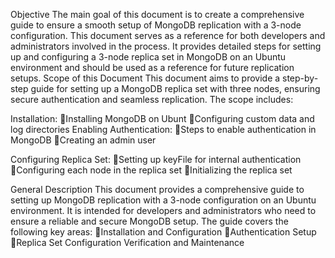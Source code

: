 Objective
The main goal of this document is to create a comprehensive guide to ensure a smooth setup of MongoDB replication with a 3-node configuration. This document serves as a reference for both developers and administrators involved in the process. It provides detailed steps for setting up and configuring a 3-node replica set in MongoDB on an Ubuntu environment and should be used as a reference for future replication setups.
Scope of this Document 
This document aims to provide a step-by-step guide for setting up a MongoDB replica set with three nodes, ensuring secure authentication and seamless replication. The scope includes:

 Installation:
Installing MongoDB on Ubunt
Configuring custom data and log directories
Enabling Authentication:
Steps to enable authentication in MongoDB
Creating an admin user

Configuring Replica Set:
Setting up keyFile for internal authentication
Configuring each node in the replica set
Initializing the replica set

General Description
This document provides a comprehensive guide to setting up MongoDB replication with a 3-node configuration on an Ubuntu environment. It is intended for developers and administrators who need to ensure a reliable and secure MongoDB setup. The guide covers the following key areas:
Installation and Configuration
Authentication Setup
Replica Set Configuration
Verification and Maintenance
